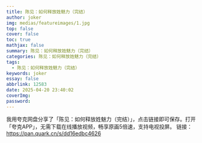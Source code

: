 ```yaml
---
title: 陈见：如何释放姓魅力（完结）
author: joker
img: medias/featureimages/1.jpg
top: false
cover: false
toc: true
mathjax: false
summary: 陈见：如何释放姓魅力（完结）
categories: 陈见：如何释放姓魅力（完结）
tags:
  - 陈见：如何释放姓魅力（完结）
keywords: joker
essay: false
abbrlink: 12583
date: 2025-04-20 23:40:02
coverImg:
password:
---
```


我用夸克网盘分享了「陈见：如何释放姓魅力（完结）」，点击链接即可保存。打开「夸克APP」，无需下载在线播放视频，畅享原画5倍速，支持电视投屏。
链接：https://pan.quark.cn/s/dd16edbc4626
